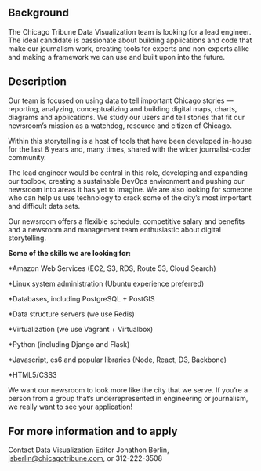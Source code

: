 Background
--------------------

The Chicago Tribune Data Visualization team is looking for a lead engineer. The ideal candidate is passionate about building applications and code that make our journalism work, creating tools for experts and non-experts alike and making a framework we can use and built upon into the future.


Description
--------------------

Our team is focused on using data to tell important Chicago stories — reporting, analyzing, conceptualizing and building digital maps, charts, diagrams and applications. We study our users and tell stories that fit our newsroom’s mission as a watchdog, resource and citizen of Chicago.

Within this storytelling is a host of tools that have been developed in-house for the last 8 years and, many times, shared with the wider journalist-coder community.

The lead engineer would be central in this role, developing and expanding our toolbox, creating a sustainable DevOps environment and pushing our newsroom into areas it has yet to imagine. We are also looking for someone who can help us use technology to crack some of the city’s most important and difficult data sets.

Our newsroom offers a flexible schedule, competitive salary and benefits and a newsroom and management team enthusiastic about digital storytelling.


**Some of the skills we are looking for:**

*Amazon Web Services (EC2, S3, RDS, Route 53, Cloud Search)

*Linux system administration (Ubuntu experience preferred)

*Databases, including PostgreSQL + PostGIS

*Data structure servers (we use Redis)

*Virtualization (we use Vagrant + Virtualbox)

*Python (including Django and Flask)

*Javascript, es6 and popular libraries (Node, React, D3, Backbone)

*HTML5/CSS3




We want our newsroom to look more like the city that we serve. If you’re a person from a group that’s underrepresented in engineering or journalism, we really want to see your application!

For more information and to apply
--------------------

Contact Data Visualization Editor Jonathon Berlin, jsberlin@chicagotribune.com, or 312-222-3508
